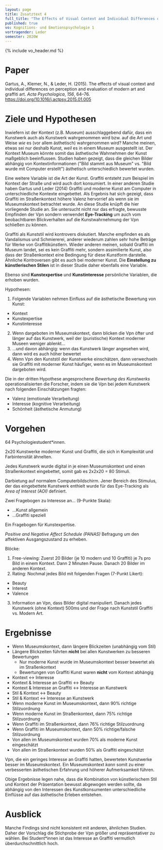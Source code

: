 ```yaml
---
layout: page
title: Zusatztext 4
full_title: "The Effects of Visual Context and Individual Differences on Perception and Evaluation of Modern Art and Graffiti Art"
published: true
vo: Kognitions- und Emotionspsychologie 1
vortragender: Leder
semester: 2020W
---
```


{% include vo_header.md %}

# Paper

<div>Gartus, A., Klemer, N., &amp; Leder, H. (2015). The effects of visual context and individual differences on perception and evaluation of modern art and graffiti art. <i>Acta Psychologica</i>, <i>156</i>, 64–76. <a href="https://doi.org/10.1016/j.actpsy.2015.01.005">https://doi.org/10.1016/j.actpsy.2015.01.005</a></div>

# Ziele und Hypothesen

Inwiefern ist der Kontext (z.B. Museum) ausschlaggebend dafür, dass ein Kunstwerk auch als Kunstwerk wahrgenommen wird bzw. auf die Art und Weise _wie_ es (vor allem ästhetisch) wahrgenommen wird? Manche meinen, etwas sei nur deshalb Kunst, _weil_ es in einem Museum ausgestellt ist. Der Kontext Museum könnte somit das ästhetische Wahrnehmen der Kunst maßgeblich beeinflussen. Studien haben gezeigt, dass die gleichen Bilder abhängig von Kontextinformationen ("Bild stammt aus Museum" vs. "Bild wurde mit Computer erstellt") ästhetisch unterschiedlich bewertet wurden.

Eine weitere Variable ist die Art der Kunst. Graffiti entsteht zum Beispiel im Kontext der Straße und wird auch dort konsumiert. In einer anderen Studie haben Gartus und Leder (2014) Graffiti und moderne Kunst am Computer in unterschiedliche Kontexte eingebettet. Als Ergebnis hat sich gezeigt, dass Graffiti im Straßenkontext höhere Valenz hervorrief als wenn sie im Museumskontext betrachtet wurde. An diese Studie knüpft die hier vorliegende Studie an. Sie untersucht nicht nur das erfragte, bewusste Empfinden der Vpn sondern verwendet **Eye-Tracking** um auch vom beobachtbaren Blickverhalten auf die Kunstwahrnehmung der Vpn schließen zu können.

Graffiti als Kunststil wird kontrovers diskutiert. Manche empfinden es als Vandalismus und Schmiererei, anderer wiederum zahlen sehr hohe Beträge für Werke von Graffitikünstlern. Wieder anderen meinen, sobald Graffiti im Museum landet, sei es kein Graffiti mehr, sondern assimilierte Kunst, also dass der Straßenkontext eine Bedingung für diese Kunstform darstelle. Ähnliche Kontroversen gibt es auch bei moderner Kunst. Die **Einstellung zu künstlerischen Stilen** ist in dieser Studie daher ebenfalls eine Variable.

Ebenso sind **Kunstexpertise** und **Kunstinteresse** persönliche Variablen, die erhoben wurden.

Hypothesen:
1. Folgende Variablen nehmen Einfluss auf die ästhetische Bewertung von Kunst:
  * Kontext
  * Kunstexpertise
  * Kunstinteresse
2. Wenn dargeboten im Museumskontext, dann blicken die Vpn öfter und länger auf das Kunstwerk, weil der (puristische) Kontext moderner Museen weniger ablenkt...
3. ...und davon abhängig: wenn das Kunstwerk länger angesehen wird, dann wird es auch höher bewertet
4. Wenn Vpn den Kunststil der Kunstwerke einschätzen, dann verwechseln sie Graffiti mit moderner Kunst häufiger, wenn es im Museumskontext dargeboten wird.

Die in der dritten Hypothese angesprochene _Bewertung des Kunstwerks_ operationalisierten die Forscher, indem sie die Vpn bei jedem Kunstwerk nach folgenden Einschätzungen fragten:
* Valenz (emotionale Verarbeitung)
* Interesse (kognitive Verarbeitung)
* Schönheit (ästhetische Anmutung)

# Vorgehen

64 Psychologiestudent*innen.

2x20 Kunstwerke moderner Kunst und Graffiti, die sich in Komplexität und Farbintensität ähnelten.

Jedes Kunstwerk wurde digital in je einen Museumskontext und einen Straßenkontext eingebettet, somit gab es 2x2x20 = 80 Stimuli.

Darbietung auf normalem Computerbildschirm. Jener Bereich des Stimulus, der das eingebettete Kunstwerk enthielt wurde für das Eye-Tracking als _Area of Interest (AOI)_ definiert.

Zwei Fragebogen zu Interesse an... (9-Punkte Skala):
* ...Kunst allgemein
* ...Graffiti speziell

Ein Fragebogen für Kunstexpertise.

_Positive and Negative Affect Schedule (PANAS)_ Befragung um den affektiven Ausgangszustand zu erheben.

Blöcke:
1. Free-viewing: Zuerst 20 Bilder (je 10 modern und 10 Graffiti) je 7s pro Bild in einem Kontext. Dann 2 Minuten Pause. Danach 20 Bilder im anderen Kontext.
2. Rating: Nochmal jedes Bild mit folgenden Fragen (7-Punkt Likert):
  * Beauty
  * Interest
  * Valence
3. Information an Vpn, dass Bilder digital manipuliert. Danach jedes Kunstwerk (ohne Kontext) 500ms und der Frage nach Kunststil Graffiti vs. Modern Art.

# Ergebnisse

* Wenn Museumskontext, dann längere Blickzeiten (unabhängig vom Stil)
* Längere Blickzeiten führten **nicht** bei allen Kunstwerken zu besseren Bewertungen
  * Nur moderne Kunst wurde im Museumskontext besser bewertet als im Straßenkontext
  * Bewertungen von Graffiti Kunst waren **nicht** vom Kontext abhängig
* Kontext <-> Interesse
* Kontext & Interesse an Graffiti <-> Beauty
* Kontext & Interesse an Graffiti <-> Interesse an Kunstwerk
* Stil & Kontext <-> Beauty
* Stil & Kontext <-> Interesse an Kunstwerk
* Wenn moderne Kunst im Museumskontext, dann 90% richtige Stilzuordnung
* Wenn moderne Kunst im Straßenkontext, dann 75% richtige Stilzuordnung
* Wenn Graffiti im Straßenkontext, dann 76% richtige Stilzuordnung
* Wenn Graffiti im Museumskontext, dann 50% richtige/falsche Stilzuordnung
* Von allen im Museumskontext wurden 70% als moderne Kunst eingeschätzt
* Von allen im Straßenkontext wurden 50% als Graffiti eingeschätzt

Vpn, die ein geringes Interesse an Graffiti hatten, bewerteten Kunstwerke besser im Museumskontext. Ein Museumskontext _kann_ somit zu einer verbesserten ästhetischen Erfahrung und höherer Aufmerksamkeit führen.

Obige Ergebnisse legen nahe, dass die Kombination von künstlerischem Stil und Kontext der Präsentation bewusst abgewogen werden sollte, da abhängig von den Interessen des Kunstkonsumenten unterschiedliche Einflüsse auf das ästhetische Erleben entstehen.

# Ausblick

Manche Findings sind nicht konsistent mit anderen, ähnlichen Studien. Daher der Vorschlag die Stichprobe der Vpn größer und repräsentativer zu wählen. Bei Student*innen ist das Interesse an Graffiti vermutlich überdurchschnittlich hoch.

